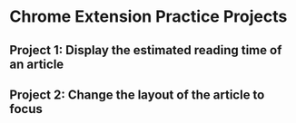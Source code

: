 # Chrome Extension Practice Projects

## Project 1: Display the estimated reading time of an article

## Project 2: Change the layout of the article to focus
